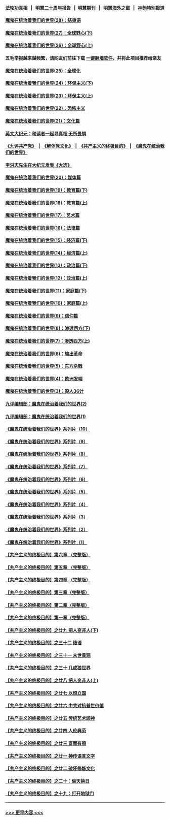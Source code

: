 #### [法轮功真相](https://github.com/gfw-breaker/truth/blob/master/README.md?t=0) &nbsp;&nbsp;|&nbsp;&nbsp; [明慧二十周年报告](https://github.com/gfw-breaker/mh-reports/blob/master/README.md?t=0) &nbsp;&nbsp;|&nbsp;&nbsp;[明慧期刊](https://github.com/gfw-breaker/mh-qikan) &nbsp;&nbsp;|&nbsp;&nbsp; [明慧海外之窗](https://github.com/gfw-breaker/mh-news/blob/master/README.md?t=0) &nbsp;&nbsp;|&nbsp;&nbsp; [神韵特别报道](https://github.com/gfw-breaker/mh-news/blob/master/shenyun.md?t=0)
#### [魔鬼在统治着我们的世界(28)：结束语](../pages/nsc422/n10936246.md?t=07110452) 
#### [魔鬼在统治着我们的世界(27)：全球野心(下)](../pages/nsc422/n10928319.md?t=07110452) 
#### [魔鬼在统治着我们的世界(26)：全球野心(上)](../pages/nsc422/n10900318.md?t=07110452) 
#### 五毛举报越来越频繁，请网友们前往下载 [一键翻墙软件](https://github.com/gfw-breaker/ssr-accounts)，并将此项目推荐给亲友
#### [魔鬼在统治着我们的世界(25)：全球化](../pages/nsc422/n10788205.md?t=07110452) 
#### [魔鬼在统治着我们的世界(24)：环保主义(下)](../pages/nsc422/n10695307.md?t=07110452) 
#### [魔鬼在统治着我们的世界(23)：环保主义(上)](../pages/nsc422/n10688613.md?t=07110452) 
#### [魔鬼在统治着我们的世界(22)：恐怖主义](../pages/nsc422/n10614727.md?t=07110452) 
#### [魔鬼在统治着我们的世界(21)：文化篇](../pages/nsc422/n10597706.md?t=07110452) 
#### [英文大纪元：和读者一起寻真相 无所畏惧](../pages/nsc422/n12542027.md?t=07110452) 
#### [《九评共产党》](https://github.com/begood0513/9ping.md/blob/master/README.md) &nbsp;|&nbsp; [《解体党文化》](../../../../jtdwh.md/blob/master/README.md)  &nbsp;|&nbsp; [《共产主义的终极目的》](../../../../gczydzjmd.md/blob/master/README.md) &nbsp;|&nbsp; [《魔鬼在统治我们的世界》](../../../../mgztzwmdsj.md/blob/master/README.md) 
#### [李洪志先生在大纪元发表《大选》](../pages/nsc422/n12534746.md?t=07110452) 
#### [魔鬼在统治着我们的世界(20)：媒体篇](../pages/nsc422/n10586579.md?t=07110452) 
#### [魔鬼在统治着我们的世界(19)：教育篇(下)](../pages/nsc422/n10564808.md?t=07110452) 
#### [魔鬼在统治着我们的世界(18)：教育篇(上)](../pages/nsc422/n10526970.md?t=07110452) 
#### [魔鬼在统治着我们的世界(17)：艺术篇](../pages/nsc422/n10499093.md?t=07110452) 
#### [魔鬼在统治着我们的世界(16)：法律篇](../pages/nsc422/n10485969.md?t=07110452) 
#### [魔鬼在统治着我们的世界(15)：经济篇(下)](../pages/nsc422/n10469975.md?t=07110452) 
#### [魔鬼在统治着我们的世界(14)：经济篇(上)](../pages/nsc422/n10457370.md?t=07110452) 
#### [魔鬼在统治着我们的世界(13)：政治篇(下)](../pages/nsc422/n10448270.md?t=07110452) 
#### [魔鬼在统治着我们的世界(12)：政治篇(上)](../pages/nsc422/n10444576.md?t=07110452) 
#### [魔鬼在统治着我们的世界(11)：家庭篇(下)](../pages/nsc422/n10440961.md?t=07110452) 
#### [魔鬼在统治着我们的世界(10)：家庭篇(上)](../pages/nsc422/n10435448.md?t=07110452) 
#### [魔鬼在统治着我们的世界(9)：信仰篇](../pages/nsc422/n10432159.md?t=07110452) 
#### [魔鬼在统治着我们的世界(8)：渗透西方(下)](../pages/nsc422/n10429603.md?t=07110452) 
#### [魔鬼在统治着我们的世界(7)：渗透西方(上)](../pages/nsc422/n10426013.md?t=07110452) 
#### [魔鬼在统治着我们的世界(6)：输出革命](../pages/nsc422/n10421536.md?t=07110452) 
#### [魔鬼在统治着我们的世界(5)：东方杀戮](../pages/nsc422/n10417707.md?t=07110452) 
#### [魔鬼在统治着我们的世界(4)：欧洲发端](../pages/nsc422/n10414890.md?t=07110452) 
#### [魔鬼在统治着我们的世界(3)：毁人36计](../pages/nsc422/n10411583.md?t=07110452) 
#### [九评编辑部：魔鬼在统治着我们的世界(2)](../pages/nsc422/n10410036.md?t=07110452) 
#### [九评编辑部：魔鬼在统治着我们的世界(1)](../pages/nsc422/n10406825.md?t=07110452) 
#### [《魔鬼在统治着我们的世界》系列片（10）](../pages/nsc422/n12292670.md?t=07110452) 
#### [《魔鬼在统治着我们的世界》系列片（9）](../pages/nsc422/n12290859.md?t=07110452) 
#### [《魔鬼在统治着我们的世界》系列片（8）](../pages/nsc422/n12287445.md?t=07110452) 
#### [《魔鬼在统治着我们的世界》系列片（7）](../pages/nsc422/n12283425.md?t=07110452) 
#### [《魔鬼在统治着我们的世界》系列片（6）](../pages/nsc422/n12282314.md?t=07110452) 
#### [《魔鬼在统治着我们的世界》系列片（5）](../pages/nsc422/n12281419.md?t=07110452) 
#### [《魔鬼在统治着我们的世界》系列片（4）](../pages/nsc422/n12274024.md?t=07110452) 
#### [《魔鬼在统治着我们的世界》系列片（3）](../pages/nsc422/n12271322.md?t=07110452) 
#### [《魔鬼在统治着我们的世界》系列片（2）](../pages/nsc422/n12269049.md?t=07110452) 
#### [《魔鬼在统治着我们的世界》系列片（1）](../pages/nsc422/n12267575.md?t=07110452) 
#### [【共产主义的终极目的】第六章 （完整版）](../pages/nsc422/n11428913.md?t=07110452) 
#### [【共产主义的终极目的】第五章 （完整版）](../pages/nsc422/n11428912.md?t=07110452) 
#### [【共产主义的终极目的】第四章 （完整版）](../pages/nsc422/n11428907.md?t=07110452) 
#### [【共产主义的终极目的】第三章（完整版）](../pages/nsc422/n11428848.md?t=07110452) 
#### [【共产主义的终极目的】第二章（完整版）](../pages/nsc422/n11428831.md?t=07110452) 
#### [【共产主义的终极目的】第一章（完整版）](../pages/nsc422/n11417651.md?t=07110452) 
#### [【共产主义的终极目的】之廿九 把人变非人(下)](../pages/nsc422/n11344140.md?t=07110452) 
#### [【共产主义的终极目的】之三十二 结语](../pages/nsc422/n11360535.md?t=07110452) 
#### [【共产主义的终极目的】之三十一 末世景观](../pages/nsc422/n11351129.md?t=07110452) 
#### [【共产主义的终极目的】之三十 几成狼世界](../pages/nsc422/n11348280.md?t=07110452) 
#### [【共产主义的终极目的】之廿八 把人变非人(上)](../pages/nsc422/n11340492.md?t=07110452) 
#### [【共产主义的终极目的】之廿七 以恨立国](../pages/nsc422/n11336944.md?t=07110452) 
#### [【共产主义的终极目的】之廿六 中共对抗普世价值](../pages/nsc422/n11324785.md?t=07110452) 
#### [【共产主义的终极目的】之廿五 传统艺术颂神](../pages/nsc422/n11296396.md?t=07110452) 
#### [【共产主义的终极目的】之廿四 人伦典范](../pages/nsc422/n11296397.md?t=07110452) 
#### [【共产主义的终极目的】之廿三 富而有德](../pages/nsc422/n11283598.md?t=07110452) 
#### [【共产主义的终极目的】之廿一 神传语言文字](../pages/nsc422/n11263265.md?t=07110452) 
#### [【共产主义的终极目的】之廿二 破坏修炼文化](../pages/nsc422/n11245728.md?t=07110452) 
#### [【共产主义的终极目的】之二十：偷天换日](../pages/nsc422/n11238846.md?t=07110452) 
#### [【共产主义的终极目的】之十九：打开地狱门](../pages/nsc422/n11206376.md?t=07110452) 

----
#### [ >>> 更早内容 <<< ](../indexes/nsc422-earlier.md)
